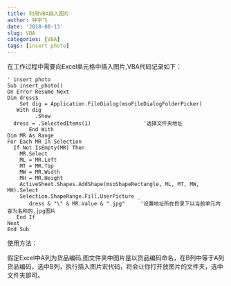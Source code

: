 ```yaml
---
title: 利用VBA插入图片
author: 钟宇飞
date: '2018-08-13'
slug: VBA
categories: [VBA]
tags: [insert photo]
---
```




在工作过程中需要向Excel单元格中插入图片,VBA代码记录如下：

```
' insert photo
Sub insert_photo()
On Error Resume Next
Dim dress$
    Set dig = Application.FileDialog(msoFileDialogFolderPicker)
   With dig
         .Show
  dress = .SelectedItems(1)                 '选择文件夹地址
       End With
Dim MR As Range
For Each MR In Selection
  If Not IsEmpty(MR) Then
    MR.Select
    ML = MR.Left
    MT = MR.Top
    MW = MR.Width
    MH = MR.Height
    ActiveSheet.Shapes.AddShape(msoShapeRectangle, ML, MT, MW, MH).Select
    Selection.ShapeRange.Fill.UserPicture _
       dress & "\" & MR.Value & ".jpg"     '设置地址所在目录下以当前单元内容为名称的.jpg图片
   End If
Next
End Sub
```



使用方法：

假定Excel中A列为货品编码,图文件夹中图片是以货品编码命名，在B列中等于A列货品编码，选中B列，执行插入图片宏代码，将会让你打开放图片的文件夹，选中文件夹即可。



